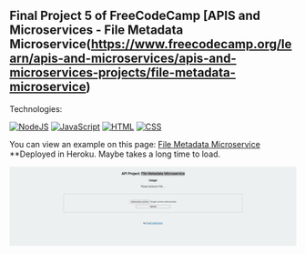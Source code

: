 ## Final Project 5 of FreeCodeCamp [APIS and Microservices - File Metadata Microservice(https://www.freecodecamp.org/learn/apis-and-microservices/apis-and-microservices-projects/file-metadata-microservice)

Technologies:

[![NodeJS](https://img.shields.io/badge/NodeJS+express-339933?style=for-the-badge&logo=node.js&logoColor=white&labelColor=101010)]()
[![JavaScript](https://img.shields.io/badge/JavaScript-F7DF1E?style=for-the-badge&logo=javascript&logoColor=white&labelColor=101010)]()
[![HTML](https://img.shields.io/badge/HTML5-E34F26?style=for-the-badge&logo=HTML5&logoColor=white&labelColor=101010)]()
[![CSS](https://img.shields.io/badge/CSS-1572B6?style=for-the-badge&logo=CSS3&logoColor=white&labelColor=101010)]()

You can view an example on this page: [File Metadata Microservice](https://boilerplate-multer.herokuapp.com/) **Deployed in Heroku. Maybe takes a long time to load.

![example](https://github.com/aestebance/boilerplate-project-filemetadata/blob/master/example.png)

